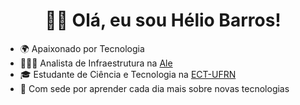 <h1 align="center">👋🏻 Olá, eu sou Hélio Barros!</h1>

- 🌍 Apaixonado por Tecnologia
- 👩🏼‍💻 Analista de Infraestrutura na [Ale](https://ale.com.br)
- 🎓 Estudante de Ciência e Tecnologia na [ECT-UFRN](https://www.ect.ufrn.br)
- 🚀 Com sede por aprender cada dia mais sobre novas tecnologias
<!--
**helio-barros/helio-barros** is a ✨ _special_ ✨ repository because its `README.md` (this file) appears on your GitHub profile.

Here are some ideas to get you started:

- 🔭 I’m currently working on ...
- 🌱 I’m currently learning ...
- 👯 I’m looking to collaborate on ...
- 🤔 I’m looking for help with ...
- 💬 Ask me about ...
- 📫 How to reach me: ...
- 😄 Pronouns: ...
- ⚡ Fun fact: ...
-->
